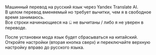 Машинный перевод на русский язык через Yandex Translate AI.  
В целом перевод вменяемый но требует вычитки, чем я в свободное время занимаюсь.  
Все строки начинающиеся на ඞ не вычитаны / либо я не уверен в переводе.

После установки мода язык будет сбрасываться на китайский. Откройте настройки (вторая кнопка сверх) и переключайте верхную настройку вправо до русского языка.
